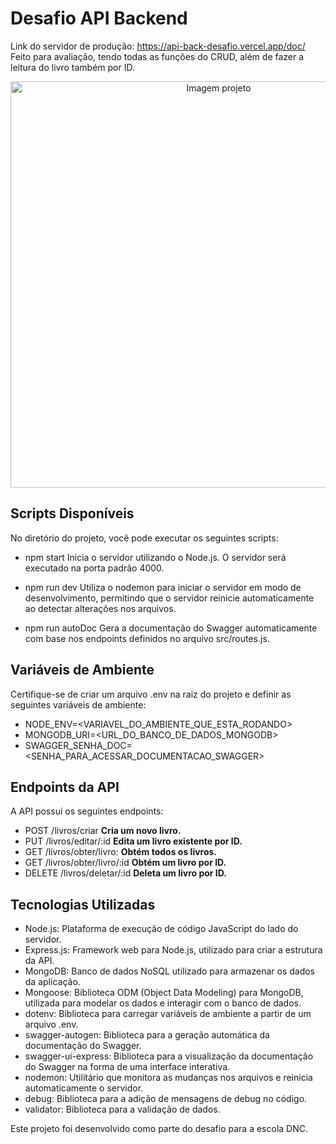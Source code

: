 # Desafio API Backend
Link do servidor de produção: https://api-back-desafio.vercel.app/doc/  <br>
Feito para avaliação, tendo todas as funções do CRUD, além de fazer a leitura do livro também por ID.

<p align="center">
  <img src="https://github.com/rodrigo-falcao/ApiBackDesafio/assets/125101340/98804575-3ef6-41aa-a453-ca5d863fe736" alt="Imagem projeto" style="width: 650px;">
</p>

## Scripts Disponíveis
No diretório do projeto, você pode executar os seguintes scripts:

- npm start
Inicia o servidor utilizando o Node.js. O servidor será executado na porta padrão 4000.

- npm run dev
Utiliza o nodemon para iniciar o servidor em modo de desenvolvimento, permitindo que o servidor reinicie automaticamente ao detectar alterações nos arquivos.

- npm run autoDoc
Gera a documentação do Swagger automaticamente com base nos endpoints definidos no arquivo src/routes.js.

## Variáveis de Ambiente
Certifique-se de criar um arquivo .env na raiz do projeto e definir as seguintes variáveis de ambiente:

- NODE_ENV=<VARIAVEL_DO_AMBIENTE_QUE_ESTA_RODANDO>
- MONGODB_URI=<URL_DO_BANCO_DE_DADOS_MONGODB>
- SWAGGER_SENHA_DOC=<SENHA_PARA_ACESSAR_DOCUMENTACAO_SWAGGER>

## Endpoints da API
A API possui os seguintes endpoints:

- POST /livros/criar   <b>Cria um novo livro.</b>
- PUT /livros/editar/:id   <b>Edita um livro existente por ID.</b>
- GET /livros/obter/livro:   <b>Obtém todos os livros.</b>
- GET /livros/obter/livro/:id   <b>Obtém um livro por ID.</b>
- DELETE /livros/deletar/:id   <b>Deleta um livro por ID.</b>

## Tecnologias Utilizadas
- Node.js: Plataforma de execução de código JavaScript do lado do servidor.
- Express.js: Framework web para Node.js, utilizado para criar a estrutura da API.
- MongoDB: Banco de dados NoSQL utilizado para armazenar os dados da aplicação.
- Mongoose: Biblioteca ODM (Object Data Modeling) para MongoDB, utilizada para modelar os dados e interagir com o banco de dados.
- dotenv: Biblioteca para carregar variáveis de ambiente a partir de um arquivo .env.
- swagger-autogen: Biblioteca para a geração automática da documentação do Swagger.
- swagger-ui-express: Biblioteca para a visualização da documentação do Swagger na forma de uma interface interativa.
- nodemon: Utilitário que monitora as mudanças nos arquivos e reinicia automaticamente o servidor.
- debug: Biblioteca para a adição de mensagens de debug no código.
- validator: Biblioteca para a validação de dados.

Este projeto foi desenvolvido como parte do desafio para a escola DNC. <br>

